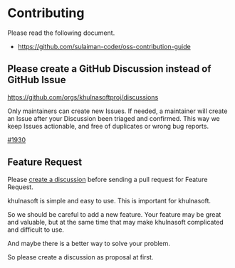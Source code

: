 # Contributing

Please read the following document.

- https://github.com/sulaiman-coder/oss-contribution-guide

## Please create a GitHub Discussion instead of GitHub Issue

https://github.com/orgs/khulnasoftproj/discussions

Only maintainers can create new Issues. If needed, a maintainer will create an Issue after your Discussion been triaged and confirmed.
This way we keep Issues actionable, and free of duplicates or wrong bug reports.

[#1930](https://github.com/khulnasoftproj/khulnasoft/issues/1930)

## Feature Request

Please [create a discussion](https://github.com/orgs/khulnasoftproj/discussions/new?category=feature-request) before sending a pull request for Feature Request.

khulnasoft is simple and easy to use.
This is important for khulnasoft.

So we should be careful to add a new feature.
Your feature may be great and valuable, but at the same time that may make khulnasoft complicated and difficult to use.

And maybe there is a better way to solve your problem.

So please create a discussion as proposal at first.
